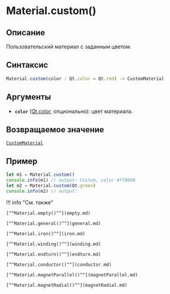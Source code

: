 # Material.custom()

## Описание
Пользовательский материал с заданным цветом.

## Синтаксис
```javascript
Material.custom(color : Qt.color = Qt.red) -> CustomMaterial
``` 

## Аргументы
- **`color`** ([Qt.color](), опционально): цвет материала.

## Возвращаемое значение
[`CustomMaterial`](./../../../types/materials/CustomMaterial/index.md)

## Пример
``` javascript linenums="1"
let m1 = Material.custom()
console.info(m1) // output: Custom, color #ff0000
let m2 = Material.custom(Qt.green)
console.info(m2) // output:
``` 

!!! info "См. также"

    [^^Material.empty()^^](empty.md)

    [^^Material.general()^^](general.md)

    [^^Material.iron()^^](iron.md)

    [^^Material.winding()^^](winding.md)

    [^^Material.endturn()^^](endturn.md)

    [^^Material.conductor()^^](conductor.md)

    [^^Material.magnetParallel()^^](magnetParallel.md)

    [^^Material.magnetRadial()^^](magnetRadial.md)
